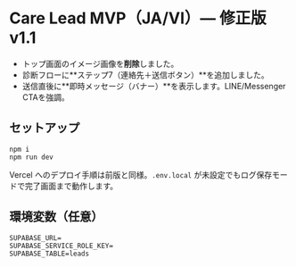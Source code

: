 
# Care Lead MVP（JA/VI）— 修正版 v1.1
- トップ画面のイメージ画像を**削除**しました。
- 診断フローに**ステップ7（連絡先＋送信ボタン）**を追加しました。
- 送信直後に**即時メッセージ（バナー）**を表示します。LINE/Messenger CTAを強調。

## セットアップ
```
npm i
npm run dev
```
Vercel へのデプロイ手順は前版と同様。`.env.local` が未設定でもログ保存モードで完了画面まで動作します。

## 環境変数（任意）
```
SUPABASE_URL=
SUPABASE_SERVICE_ROLE_KEY=
SUPABASE_TABLE=leads
```
